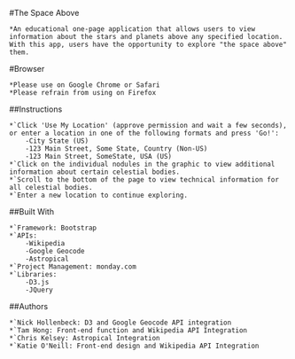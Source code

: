 #The Space Above

    *An educational one-page application that allows users to view information about the stars and planets above any specified location. With this app, users have the opportunity to explore "the space above" them. 

#Browser

    *Please use on Google Chrome or Safari
    *Please refrain from using on Firefox

##Instructions

    *`Click 'Use My Location' (approve permission and wait a few seconds), or enter a location in one of the following formats and press 'Go!':
        -City State (US)
        -123 Main Street, Some State, Country (Non-US)
        -123 Main Street, SomeState, USA (US)
    *`Click on the individual nodules in the graphic to view additional information about certain celestial bodies.
    *`Scroll to the bottom of the page to view technical information for all celestial bodies.
    *`Enter a new location to continue exploring.

##Built With

    *`Framework: Bootstrap
    *`APIs:
        -Wikipedia
        -Google Geocode
        -Astropical
    *`Project Management: monday.com
    *`Libraries:
        -D3.js
        -JQuery

##Authors

    *`Nick Hollenbeck: D3 and Google Geocode API integration
    *`Tam Hong: Front-end function and Wikipedia API Integration
    *`Chris Kelsey: Astropical Integration
    *`Katie O'Neill: Front-end design and Wikipedia API Integration